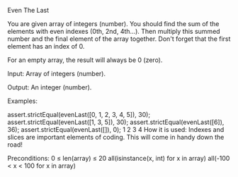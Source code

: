 Even The Last

You are given array of integers (number). You should find the sum of the elements with even indexes (0th, 2nd, 4th...). Then multiply this summed number and the final element of the array together. Don't forget that the first element has an index of 0.

For an empty array, the result will always be 0 (zero).


Input: Array of integers (number).

Output: An integer (number).

Examples:

assert.strictEqual(evenLast([0, 1, 2, 3, 4, 5]), 30);
assert.strictEqual(evenLast([1, 3, 5]), 30);
assert.strictEqual(evenLast([6]), 36);
assert.strictEqual(evenLast([]), 0);
1
2
3
4
How it is used: Indexes and slices are important elements of coding. This will come in handy down the road!

Preconditions: 0 ≤ len(array) ≤ 20
all(isinstance(x, int) for x in array)
all(-100 < x < 100 for x in array)